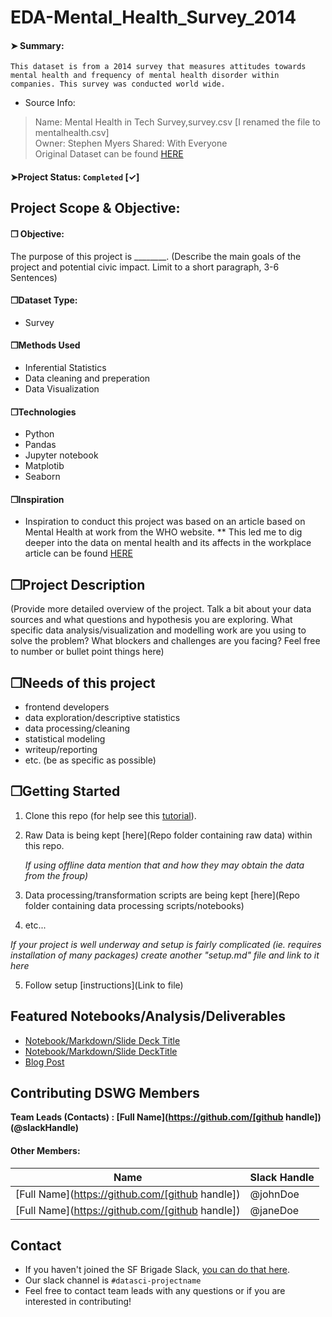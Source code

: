 # EDA-Mental_Health_Survey_2014
#### &#10148; Summary:
`This dataset is from a 2014 survey that measures attitudes towards mental health and frequency of mental health disorder within companies. This survey was conducted world wide.`

<div class="alert alert-warning" markdown="1">

* Source Info:

> Name: Mental Health in Tech Survey,survey.csv [I renamed the file to mentalhealth.csv]  
Owner: Stephen Myers
Shared: With Everyone  
Original Dataset can be found <a href="https://data.world/quanticdata/mental-health-in-tech-survey/workspace/file?filename=survey.csv">HERE</a> 

#### &#10148;Project Status: `Completed` [&#10003;]

## Project Scope & Objective:
#### &#10064;  Objective: 
The purpose of this project is ________. (Describe the main goals of the project and potential civic impact. Limit to a short paragraph, 3-6 Sentences)

#### &#10064;Dataset Type:
* Survey

#### &#10064;Methods Used
* Inferential Statistics
* Data cleaning and preperation
* Data Visualization

#### &#10064;Technologies
* Python
* Pandas 
* Jupyter notebook
* Matplotib
* Seaborn 

#### &#10064;Inspiration
* Inspiration to conduct this project was based on an article based on Mental Health at work from the WHO website.
** This led me to dig deeper into the data on mental health and its affects in the workplace
article can be found <a href="https://www.who.int/news-room/fact-sheets/detail/mental-health-at-work">HERE</a>

## &#10064;Project Description
(Provide more detailed overview of the project.  Talk a bit about your data sources and what questions and hypothesis you are exploring. What specific data analysis/visualization and modelling work are you using to solve the problem? What blockers and challenges are you facing?  Feel free to number or bullet point things here)

## &#10064;Needs of this project

- frontend developers
- data exploration/descriptive statistics
- data processing/cleaning
- statistical modeling
- writeup/reporting
- etc. (be as specific as possible)

## &#10064;Getting Started

1. Clone this repo (for help see this [tutorial](https://help.github.com/articles/cloning-a-repository/)).
2. Raw Data is being kept [here](Repo folder containing raw data) within this repo.

    *If using offline data mention that and how they may obtain the data from the froup)*
    
3. Data processing/transformation scripts are being kept [here](Repo folder containing data processing scripts/notebooks)
4. etc...

*If your project is well underway and setup is fairly complicated (ie. requires installation of many packages) create another "setup.md" file and link to it here*  

5. Follow setup [instructions](Link to file)

## Featured Notebooks/Analysis/Deliverables
* [Notebook/Markdown/Slide Deck Title](link)
* [Notebook/Markdown/Slide DeckTitle](link)
* [Blog Post](link)


## Contributing DSWG Members

**Team Leads (Contacts) : [Full Name](https://github.com/[github handle])(@slackHandle)**

#### Other Members:

|Name     |  Slack Handle   | 
|---------|-----------------|
|[Full Name](https://github.com/[github handle])| @johnDoe        |
|[Full Name](https://github.com/[github handle]) |     @janeDoe    |

## Contact
* If you haven't joined the SF Brigade Slack, [you can do that here](http://c4sf.me/slack).  
* Our slack channel is `#datasci-projectname`
* Feel free to contact team leads with any questions or if you are interested in contributing!
